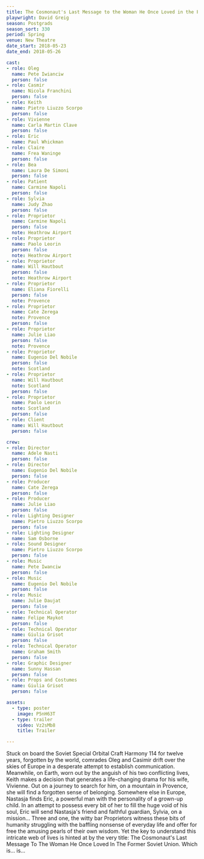 ```yaml
---
title: The Cosmonaut's Last Message to the Woman He Once Loved in the Former Soviet Union
playwright: David Greig
season: Postgrads
season_sort: 330
period: Spring
venue: New Theatre
date_start: 2018-05-23
date_end: 2018-05-26

cast:
- role: Oleg
  name: Pete Iwianciw
  person: false
- role: Casmir
  name: Nicola Franchini
  person: false
- role: Keith
  name: Pietro Liuzzo Scorpo
  person: false
- role: Vivienne
  name: Carla Martin Clave
  person: false
- role: Eric
  name: Paul Whickman
- role: Claire
  name: Frea Waninge
  person: false
- role: Bea
  name: Laura De Simoni
  person: false
- role: Patient
  name: Carmine Napoli
  person: false
- role: Sylvia
  name: Judy Zhao
  person: false
- role: Proprietor
  name: Carmine Napoli
  person: false
  note: Heathrow Airport
- role: Proprietor
  name: Paolo Leorin
  person: false
  note: Heathrow Airport
- role: Proprietor
  name: Will Hautbout
  person: false
  note: Heathrow Airport
- role: Proprietor
  name: Eliana Fiorelli
  person: false
  note: Provence
- role: Proprietor
  name: Cate Zerega
  note: Provence
  person: false
- role: Proprietor
  name: Julie Liao
  person: false
  note: Provence
- role: Proprietor
  name: Eugenio Del Nobile
  person: false
  note: Scotland
- role: Proprietor
  name: Will Hautbout
  note: Scotland
  person: false
- role: Proprietor
  name: Paolo Leorin
  note: Scotland
  person: false
- role: Client
  name: Will Hautbout
  person: false 

crew:
- role: Director
  name: Adele Nasti
  person: false
- role: Director
  name: Eugenio Del Nobile
  person: false
- role: Producer
  name: Cate Zerega
  person: false
- role: Producer
  name: Julie Liao
  person: false
- role: Lighting Designer
  name: Pietro Liuzzo Scorpo
  person: false
- role: Lighting Designer
  name: Sam Osborne
- role: Sound Designer
  name: Pietro Liuzzo Scorpo
  person: false
- role: Music
  name: Pete Iwanciw
  person: false
- role: Music
  name: Eugenio Del Nobile
  person: false
- role: Music
  name: Julie Daujat
  person: false
- role: Technical Operator
  name: Felipe Maykot
  person: false
- role: Technical Operator
  name: Giulia Grisot
  person: false
- role: Technical Operator
  name: Graham Smith
  person: false
- role: Graphic Designer
  name: Sunny Hassan
  person: false
- role: Props and Costumes
  name: Giulia Grisot
  person: false

assets:
  - type: poster
    image: P5nH63T
  - type: trailer
    video: Vz2sMb8
    title: Trailer

---
```


Stuck on board the Soviet Special Orbital Craft Harmony 114 for twelve years, forgotten by the world, comrades Oleg and Casimir drift over the skies of Europe in a desperate attempt to establish communication. Meanwhile, on Earth, worn out by the anguish of his two conflicting lives, Keith makes a decision that generates a life-changing drama for his wife, Vivienne. Out on a journey to search for him, on a mountain in Provence, she will find a forgotten sense of belonging. Somewhere else in Europe, Nastasja finds Eric, a powerful man with the personality of a grown-up child. In an attempt to possess every bit of her to fill the huge void of his soul, Eric will send Nastasja's friend and faithful guardian, Sylvia, on a mission… Three and one, the witty bar Proprietors witness these bits of humanity struggling with the baffling nonsense of everyday life and offer for free the amusing pearls of their own wisdom. Yet the key to understand this intricate web of lives is hinted at by the very title: The Cosmonaut's Last Message To The Woman He Once Loved In The Former Soviet Union. Which is... is...

